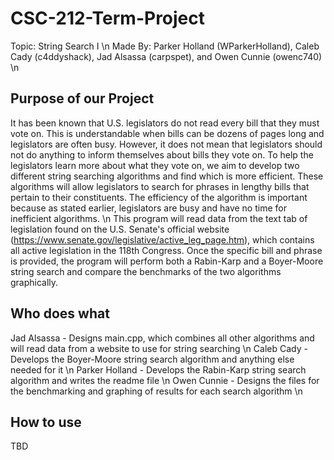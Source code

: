 # CSC-212-Term-Project
Topic: String Search I \n
Made By: Parker Holland (WParkerHolland), Caleb Cady (c4ddyshack), Jad Alsassa (carpspet), and Owen Cunnie (owenc740) \n

## Purpose of our Project
It has been known that U.S. legislators do not read every bill that they must vote on. This is understandable when bills can be dozens of pages long and legislators are often busy. However, it does not mean that legislators should not do anything to inform themselves about bills they vote on. To help the legislators learn more about what they vote on, we aim to develop two different string searching algorithms and find which is more efficient. These algorithms will allow legislators to search for phrases in lengthy bills that pertain to their constituents. The efficiency of the algorithm is important because as stated earlier, legislators are busy and have no time for inefficient algorithms. \n
This program will read data from the text tab of legislation found on the U.S. Senate's official website (https://www.senate.gov/legislative/active_leg_page.htm), which contains all active legislation in the 118th Congress. Once the specific bill and phrase is provided, the program will perform both a Rabin-Karp and a Boyer-Moore string search and compare the benchmarks of the two algorithms graphically.

## Who does what
Jad Alsassa - Designs main.cpp, which combines all other algorithms and will read data from a website to use for string searching \n
Caleb Cady - Develops the Boyer-Moore string search algorithm and anything else needed for it \n
Parker Holland - Develops the Rabin-Karp string search algorithm and writes the readme file \n
Owen Cunnie - Designs the files for the benchmarking and graphing of results for each search algorithm \n

## How to use
TBD
